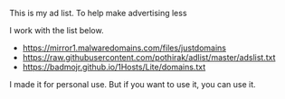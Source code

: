 This is my ad list. To help make advertising less


I work with the list below.

* https://mirror1.malwaredomains.com/files/justdomains
* https://raw.githubusercontent.com/pothirak/adlist/master/adslist.txt
* https://badmojr.github.io/1Hosts/Lite/domains.txt

I made it for personal use. But if you want to use it, you can use it.
